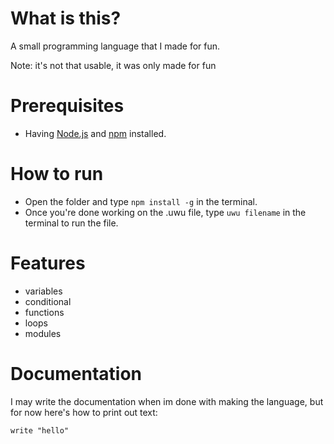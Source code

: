 # What is this?

A small programming language that I made for fun.

Note: it's not that usable, it was only made for fun

# Prerequisites

- Having [Node.js](https://nodejs.org/en/) and [npm](https://www.npmjs.com/) installed.

# How to run

- Open the folder and type `npm install -g` in the terminal.
- Once you're done working on the .uwu file, type `uwu filename` in the terminal to run the file.

# Features

- variables
- conditional 
- functions 
- loops 
- modules

# Documentation

I may write the documentation when im done with making the language, but for now here's how to print out text:

```
write "hello"
```
